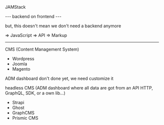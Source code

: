 JAMStack

--- backend on frontend ---

but, this doesn't mean we don't need a backend anymore

=> JavaScript
=> API
=> Markup

---

CMS (Content Management System)

- Wordpress
- Joomla
- Magento

ADM dashboard don't done yet, we need customize it

headless CMS (ADM dashboard where all data are got from an API HTTP, GraphQL, SDK, or a own lib...)

- Strapi
- Ghost
- GraphCMS
- Prismic CMS
